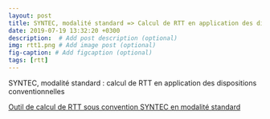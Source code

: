 ```yaml
---
layout: post
title: SYNTEC, modalité standard => Calcul de RTT en application des dispositions conventionnelles
date: 2019-07-19 13:32:20 +0300
description:  # Add post description (optional)
img: rtt1.png # Add image post (optional)
fig-caption: # Add figcaption (optional)
tags: [rtt]
---
```

SYNTEC, modalité standard : calcul de RTT en application des dispositions conventionnelles

[Outil de calcul de RTT sous convention SYNTEC en modalité standard](/syntec/)